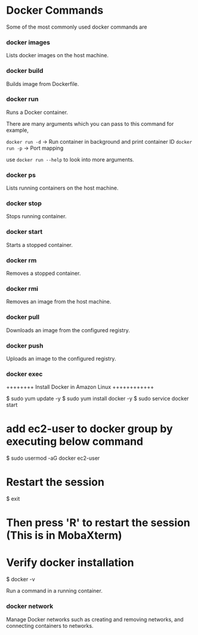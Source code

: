 # Docker Commands

Some of the most commonly used docker commands are 

### docker images

Lists docker images on the host machine.

### docker build

Builds image from Dockerfile.

### docker run

Runs a Docker container. 

There are many arguments which you can pass to this command for example,

`docker run -d` -> Run container in background and print container ID
`docker run -p` -> Port mapping

use `docker run --help` to look into more arguments.

### docker ps

Lists running containers on the host machine.

### docker stop

Stops running container.

### docker start

Starts a stopped container.

### docker rm

Removes a stopped container.

### docker rmi

Removes an image from the host machine.

### docker pull

Downloads an image from the configured registry.

### docker push

Uploads an image to the configured registry.

### docker exec
++++++++ Install Docker in Amazon Linux ++++++++++++

$ sudo yum update -y
$ sudo yum install docker -y
$ sudo service docker start

# add ec2-user to docker group by executing below command
$ sudo usermod -aG docker ec2-user

# Restart the session
$ exit

# Then press 'R' to restart the session (This is in MobaXterm)

# Verify docker installation
$ docker -v

Run a command in a running container.

### docker network

Manage Docker networks such as creating and removing networks, and connecting containers to networks.
